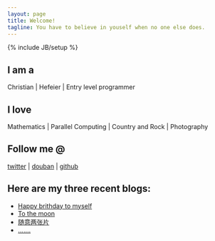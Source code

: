 ```yaml
---
layout: page
title: Welcome!
tagline: You have to believe in youself when no one else does.
---
```

{% include JB/setup %}

## I am a
Christian | Hefeier | Entry level programmer

## I love
Mathematics | Parallel Computing | Country and Rock | Photography

## Follow me @
[twitter](https://twitter.com/ailurus1991) | [douban](http://www.douban.com/people/ailurus1991/) | [github](https://github.com/pandachow)

## Here are my three recent blogs:
* [Happy brithday to myself](http://xiaoxiongmao.me/life/2013/04/11/happy-birthday-to-myself/)
* [To the moon](http://xiaoxiongmao.me/life/2013/02/24/to-the-moon/)
* [随意两张片](http://xiaoxiongmao.me/life/2013/02/01/two-pictures-recall-my-memory/)
* [.......](http://xiaoxiongmao.me/archive.html)